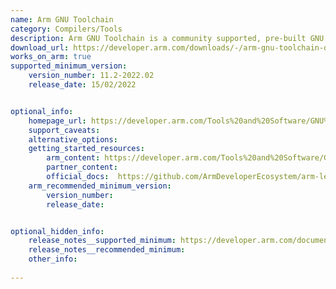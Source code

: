 ```yaml
---
name: Arm GNU Toolchain
category: Compilers/Tools
description: Arm GNU Toolchain is a community supported, pre-built GNU compiler toolchain for Arm based CPUs. 
download_url: https://developer.arm.com/downloads/-/arm-gnu-toolchain-downloads
works_on_arm: true
supported_minimum_version:
    version_number: 11.2-2022.02
    release_date: 15/02/2022


optional_info:
    homepage_url: https://developer.arm.com/Tools%20and%20Software/GNU%20Toolchain
    support_caveats:
    alternative_options:
    getting_started_resources:
        arm_content: https://developer.arm.com/Tools%20and%20Software/GNU%20Toolchain
        partner_content: 
        official_docs:  https://github.com/ArmDeveloperEcosystem/arm-learning-paths/blob/main/content/install-guides/gcc/arm-gnu.md#installing-on-linux
    arm_recommended_minimum_version:
        version_number: 
        release_date:


optional_hidden_info:
    release_notes__supported_minimum: https://developer.arm.com/documentation/109845/11-2-2022-02/?lang=en
    release_notes__recommended_minimum:
    other_info: 
    
---
```

